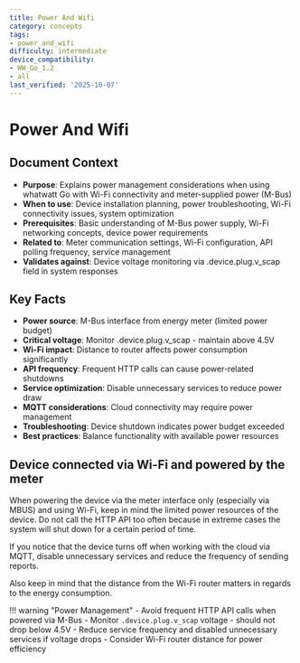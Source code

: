 ```yaml
---
title: Power And Wifi
category: concepts
tags:
- power_and_wifi
difficulty: intermediate
device_compatibility:
- WW_Go_1.2
- all
last_verified: '2025-10-07'
---
```



# Power And Wifi

## Document Context

- **Purpose**: Explains power management considerations when using whatwatt Go with Wi-Fi connectivity and meter-supplied power (M-Bus)
- **When to use**: Device installation planning, power troubleshooting, Wi-Fi connectivity issues, system optimization
- **Prerequisites**: Basic understanding of M-Bus power supply, Wi-Fi networking concepts, device power requirements
- **Related to**: Meter communication settings, Wi-Fi configuration, API polling frequency, service management
- **Validates against**: Device voltage monitoring via .device.plug.v_scap field in system responses

## Key Facts

- **Power source**: M-Bus interface from energy meter (limited power budget)
- **Critical voltage**: Monitor .device.plug.v_scap - maintain above 4.5V
- **Wi-Fi impact**: Distance to router affects power consumption significantly
- **API frequency**: Frequent HTTP calls can cause power-related shutdowns
- **Service optimization**: Disable unnecessary services to reduce power draw
- **MQTT considerations**: Cloud connectivity may require power management
- **Troubleshooting**: Device shutdown indicates power budget exceeded
- **Best practices**: Balance functionality with available power resources

## Device connected via Wi-Fi and powered by the meter

When powering the device via the meter interface only (especially via MBUS) and using Wi-Fi, keep in mind the limited power resources of the device. Do not call the HTTP API too often because in extreme cases the system will shut down for a certain period of time.

If you notice that the device turns off when working with the cloud via MQTT, disable unnecessary services and reduce the frequency of sending reports.

Also keep in mind that the distance from the Wi-Fi router matters in regards to the energy consumption.

!!! warning "Power Management"
    - Avoid frequent HTTP API calls when powered via M-Bus
    - Monitor `.device.plug.v_scap` voltage - should not drop below 4.5V
    - Reduce service frequency and disabled unnecessary services if voltage drops
    - Consider Wi-Fi router distance for power efficiency
